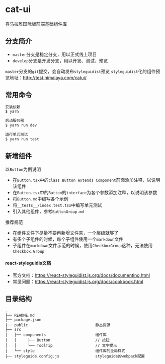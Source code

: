 # cat-ui

喜马拉雅国际版前端基础组件库

## 分支简介

- `master`分支是稳定分支，用以正式线上项目
- `develop`分支是开发分支，用以开发、测试、预览

`master`分支的`git`提交，会自动发布`styleguidist`预览
`styleguidist`化的组件预览地址：http://test.himalaya.com/catui/

## 常用命令

``` bash
安装依赖
$ yarn

启动服务器
$ yarn run dev

运行单元测试
$ yarn run test
```

## 新增组件

以`Button`为例说明

- 在`Button.tsx`中的`class Button extends Component`前面添加注释，以说明该组件
- 在`Button.tsx`中的`Button`的`interface`为各个参数添加注释，以说明该参数
- 将`Button.md`中编写各个示例
- 将`__tests__/index.test.tsx`中编写单元测试
- 引入其他组件，参考`ButtonGroup.md`

推荐规范

- 在组件文件下尽量不要再新增文件夹，一个层级就够了
- 有多个子组件的时候，每个子组件使用一个`markdown`文件
- 子组件在`markdown`文件示范的时候，使用`CheckboxGroup`这种，无法使用`Checkbox.Group`

#### react-styleguidis文档

- 官方文档：https://react-styleguidist.js.org/docs/documenting.html  
- 常见问题：https://react-styleguidist.js.org/docs/cookbook.html

## 目录结构

```
.
├── README.md
├── package.json
├── public                              静态资源
├── src
│   ├── components                      组件库
│   │     ├── Button                    // 按钮
│   │     └── ToolTip                   // 文字提示
│   └── style                           组件库的全局样式
├── styleguide.config.js                styleguide的webpack配置
```
